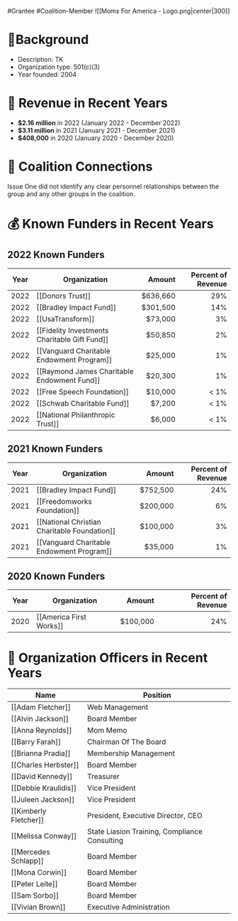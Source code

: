 #Grantee #Coalition-Member 
![[Moms For America - Logo.png|center|300]]
# 📍Background

- Description: TK 
- Organization type: 501(c)(3)
- Year founded: 2004
# 💸 Revenue in Recent Years

- **$2.16 million** in 2022 (January 2022 - December 2022)
- **$3.11 million** in 2021 (January 2021 - December 2021)
- **$408,000** in 2020 (January 2020 - December 2020)
# 🔗 Coalition Connections

Issue One did not identify any clear personnel relationships between the group and any other groups in the coalition.
# 💰 Known Funders in Recent Years  

## 2022 Known Funders
| Year | Organization                                  |   Amount | Percent of Revenue |
| ---- | --------------------------------------------- | -------: | -----------------: |
| 2022 | [[Donors Trust]]                              | $636,660 |                29% |
| 2022 | [[Bradley Impact Fund]]                       | $301,500 |                14% |
| 2022 | [[UsaTransform]]                              |  $73,000 |                 3% |
| 2022 | [[Fidelity Investments Charitable Gift Fund]] |  $50,850 |                 2% |
| 2022 | [[Vanguard Charitable Endowment Program]]     |  $25,000 |                 1% |
| 2022 | [[Raymond James Charitable Endowment Fund]]   |  $20,300 |                 1% |
| 2022 | [[Free Speech Foundation]]                    |  $10,000 |               < 1% |
| 2022 | [[Schwab Charitable Fund]]                    |   $7,200 |               < 1% |
| 2022 | [[National Philanthropic Trust]]              |   $6,000 |               < 1% |

## 2021 Known Funders
| Year | Organization                                 |   Amount | Percent of Revenue |
| ---- | -------------------------------------------- | -------: | -----------------: |
| 2021 | [[Bradley Impact Fund]]                      | $752,500 |                24% |
| 2021 | [[Freedomworks Foundation]]                  | $200,000 |                 6% |
| 2021 | [[National Christian Charitable Foundation]] | $100,000 |                 3% |
| 2021 | [[Vanguard Charitable Endowment Program]]    |  $35,000 |                 1% |

## 2020 Known Funders

| Year | Organization            |   Amount | Percent of Revenue |
| ---- | ----------------------- | -------: | -----------------: |
| 2020 | [[America First Works]] | $100,000 |                24% |

# 💼 Organization Officers in Recent Years

| Name                  | Position                                      |
| --------------------- | --------------------------------------------- |
| [[Adam Fletcher]]     | Web Management                                |
| [[Alvin Jackson]]     | Board Member                                  |
| [[Anna Reynolds]]     | Mom Memo                                      |
| [[Barry Farah]]       | Chairman Of The Board                         |
| [[Brianna Pradia]]    | Membership Management                         |
| [[Charles Herbster]]  | Board Member                                  |
| [[David Kennedy]]     | Treasurer                                     |
| [[Debbie Kraulidis]]  | Vice President                                |
| [[Juleen Jackson]]    | Vice President                                |
| [[Kimberly Fletcher]] | President, Executive Director, CEO            |
| [[Melissa Conway]]    | State Liasion Training, Compliance Consulting |
| [[Mercedes Schlapp]]  | Board Member                                  |
| [[Mona Corwin]]       | Board Member                                  |
| [[Peter Leite]]       | Board Member                                  |
| [[Sam Sorbo]]         | Board Member                                  |
| [[Vivian Brown]]      | Executive Administration                      |



